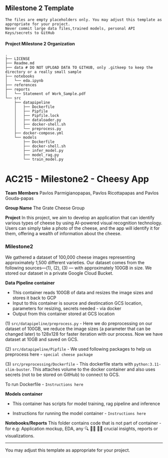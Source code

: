 ## Milestone 2 Template

```
The files are empty placeholders only. You may adjust this template as appropriate for your project.
Never commit large data files,trained models, personal API Keys/secrets to GitHub
```

#### Project Milestone 2 Organization

```
.
├── LICENSE
├── Readme.md
├── data # DO NOT UPLOAD DATA TO GITHUB, only .gitkeep to keep the directory or a really small sample
├── notebooks
│   └── eda.ipynb
├── references
├── reports
│   └── Statement of Work_Sample.pdf
└── src
    ├── datapipeline
    │   ├── Dockerfile
    │   ├── Pipfile
    │   ├── Pipfile.lock
    │   ├── dataloader.py
    │   ├── docker-shell.sh
    │   └── preprocess.py
    ├── docker-compose.yml
    └── models
        ├── Dockerfile
        ├── docker-shell.sh
        ├── infer_model.py
        ├── model_rag.py
        └── train_model.py

```

# AC215 - Milestone2 - Cheesy App

**Team Members**
Pavlos Parmigianopapas, Pavlos Ricottapapas and Pavlos Gouda-papas

**Group Name**
The Grate Cheese Group

**Project**
In this project, we aim to develop an application that can identify various types of cheese by using AI-powered visual recognition technology. Users can simply take a photo of the cheese, and the app will identify it for them, offering a wealth of information about the cheese.

### Milestone2 ###

We gathered a dataset of 100,000 cheese images representing approximately 1,500 different varieties. Our dataset comes from the following sources—(1), (2), (3) — with approximately 100GB in size. We stored our dataset in a private Google Cloud Bucket.

**Data Pipeline container**
- This container reads 100GB of data and resizes the image sizes and stores it back to GCP
- Input to this container is source and destincation GCS location, parameters for resizing, secrets needed - via docker
- Output from this container stored at GCS location

(1) `src/datapipeline/preprocess.py`  - Here we do preprocessing on our dataset of 100GB, we reduce the image sizes (a parameter that can be changed later) to 128x128 for faster iteration with our process. Now we have dataset at 10GB and saved on GCS. 

(2) `src/datapipeline/Pipfile` - We used following packages to help us preprocess here - `special cheese package` 

(3) `src/preprocessing/Dockerfile` - This dockerfile starts with  `python:3.11-slim-buster`. This <statement> attaches volume to the docker container and also uses secrets (not to be stored on GitHub) to connect to GCS.

To run Dockerfile - `Instructions here`

**Models container**
- This container has scripts for model training, rag pipeline and inference

- Instructions for running the model container - `Instructions here`


**Notebooks/Reports** 
This folder contains code that is not part of container - for e.g: Application mockup, EDA, any 🔍 🕵️‍♀️ 🕵️‍♂️ crucial insights, reports or visualizations. 

----
You may adjust this template as appropriate for your project.